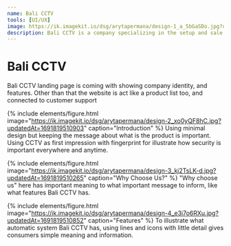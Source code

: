 ```yaml
---
name: Bali CCTV
tools: [UI/UX]
image: https://ik.imagekit.io/dsg/arytapermana/design-1_a_5bGaSDo.jpg?updatedAt=1691819510733
description: Bali CCTV is a company specializing in the setup and sale of CCTV for other companies even hotels and villas in Bali.
---
```


# Bali CCTV

Bali CCTV landing page is coming with showing company identity, and features. Other than that the website is act like a product list too, and connected to customer support

{% include elements/figure.html image="https://ik.imagekit.io/dsg/arytapermana/design-2_xo0yQF8hC.jpg?updatedAt=1691819510903" caption="Introduction" %}
Using minimal design but keeping the message about what is the product is important. Using CCTV as first impression with fingerprint for illustrate how security is important everywhere and anytime.

{% include elements/figure.html image="https://ik.imagekit.io/dsg/arytapermana/design-3_kj2TsLK-d.jpg?updatedAt=1691819510265" caption="Why Choose Us?" %}
"Why choose us" here has important meaning to what important message to inform, like what features Bali CCTV has.

{% include elements/figure.html image="https://ik.imagekit.io/dsg/arytapermana/design-4_e3i7o6RXu.jpg?updatedAt=1691819510852" caption="Features" %}
To illustrate what automatic system Bali CCTV has, using lines and icons with little detail gives consumers simple meaning and information.
